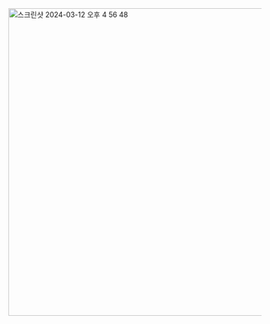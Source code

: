 

<img width="612" alt="스크린샷 2024-03-12 오후 4 56 48" src="https://github.com/saohwan/fastApiJWTTutorial/assets/78069718/ef3bc8cb-32a8-4677-809c-48445414e6ae">
